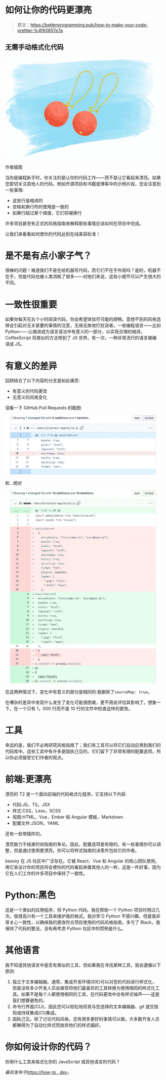 # 如何让你的代码更漂亮

> 原文：<https://betterprogramming.pub/how-to-make-your-code-prettier-1c4f60857e7a>

## 无需手动格式化代码

![](img/5eec55f49e7ef284e1d4058f2b27caa4.png)

作者插图

当你是编程新手时，你关注的是让你的代码工作——而不是让它看起来漂亮。如果您密切关注其他人的代码，例如开源项目和书籍或博客中的示例片段，您会注意到一些事情:

*   这些行是缩进的
*   空格和换行符的使用是一致的
*   如果行超过某个阈值，它们将被换行

许多项目甚至有正式的风格指南来解释那些事情应该如何在项目中完成。

让我们来看看如何使你的代码达到在线美容标准！

# 是不是有点小家子气？

很棒的问题！难道我们不是在给机器写代码，而它们不在乎外观吗？是的，机器不在乎，但是代码也被人类消耗了很多——对他们来说，这些小细节可以产生很大的不同。

# 一致性很重要

如果你每天花五个小时阅读代码，你会希望体验尽可能的顺畅。意想不到的风格选择会引起对无关紧要的事情的注意，无缘无故地打扰读者。一些编程语言——比如 Python——让缩进成为语言语法中有意义的一部分，以实现合理的缩进。CoffeeScript 将类似的方法带到了 JS 世界。有一次，一种非常流行的语言被编译成 JS。

# 有意义的差异

回顾结合了以下内容的分支是如此痛苦:

*   有意义的代码更改
*   无意义的风格变化

请看一下 GitHub Pull Requests 的截图:

![](img/fed3fc2dd6bf08a7b1524826447bc5de.png)

和...相对

![](img/740b9c3d4a83b76330c6c7782bf5a1bc.png)

在这两种情况下，变化中有意义的部分是相同的:我删除了`sourceMap: true`。

在嘈杂的差异中发现什么发生了变化可能很困难，更不用说评估其影响了。想象一下，在一个只有 1，000 行而不是 10 行的文件中检查这样的更改。

# 工具

幸运的是，我们不必再研究风格指南了；我们有工具可以将它们自动应用到我们的代码库中。这些工具中有许多是固执己见的。它们留下了非常有限的配置选项，所以你必须接受它们作者的观点。

# 前端:更漂亮

漂亮的 T2 是一个面向前端的代码格式化程序。它支持以下内容:

*   代码:JS，TS，JSX
*   样式:CSS，Less，SCSS
*   视图:HTML，Vue，Ember 和 Angular 模板，Markdown
*   配置文件:JSON，YAML

还有一些带插件的。

漂亮致力于结束时尚指南的争论。因此，配置选项是有限的。有一些事情你可以调整，但是通过使用更漂亮，你可以将样式指南的决策外包给它的作者。

beauty 在 JS 社区中广泛存在。它被 React、Vue 和 Angular 的核心团队使用。用它来设计你的项目将会使你的代码看起来像其他人的一样，这是一件好事，因为它在人们工作的许多项目中保持了一致性。

# Python:黑色

这是一个类似的应用程序，但 Python 代码。我在帮助一个 Python 项目时用过几次。我很高兴有一个工具来维护我的格式。我对学习 Python 不感兴趣，但是我非常关心一致性，以确保我的更改符合项目使用的代码风格指南。多亏了 Black，我保持了代码的整洁，没有再考虑 Python 社区中的惯例是什么。

# 其他语言

我不知道其他语言中是否有类似的工具，但如果我在寻找某种工具，我会遵循以下原则:

1.  独立于文本编辑器。通常，集成开发环境(IDE)可以对您的代码进行样式化，但是没有多少开发人员会接受将他们最喜欢的工具转换为使用相同的样式化工具。如果不是每个人都使用相同的工具，在代码更改中会有样式噪声——这是我们想要避免的。
2.  命令行界面(CLI)，因此您可以轻松地将其与您选择的文本编辑器、git 提交挂钩或持续集成(CI)集成。
3.  固执己见。除了讨论代码风格，还有很多更好的事情可以做。大多数开发人员都懒得为了自动化样式而放弃他们的样式偏好。

# 你如何设计你的代码？

你用什么工具来格式化你的 JavaScript 或其他语言的代码？

*最初发布于*[*https://how-to . dev*](https://how-to.dev/how-to-make-your-code-prettier)*。*